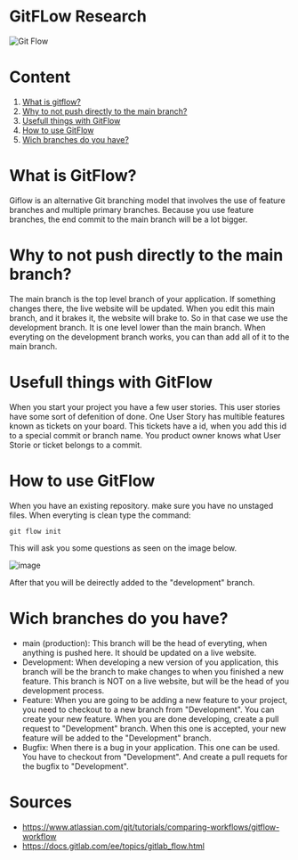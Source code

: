 # GitFLow Research
![Git Flow](https://res.cloudinary.com/practicaldev/image/fetch/s--VwKuRA_r--/c_imagga_scale,f_auto,fl_progressive,h_420,q_auto,w_1000/https://dev-to-uploads.s3.amazonaws.com/uploads/articles/427yh9kull5oycojetde.png)

# Content
1. [What is gitflow?](https://github.com/Fontys-Brett-Mulder/CardGames/edit/main/Research/GitFlow.research.md#wat-is-gitflow)
2. [Why to not push directly to the main branch?](https://github.com/Fontys-Brett-Mulder/CardGames/edit/main/Research/GitFlow.research.md#why-to-not-push-directly-to-the-main-branch)
3. [Usefull things with GitFlow](https://github.com/Fontys-Brett-Mulder/CardGames/edit/main/Research/GitFlow.research.md#usefull-things-with-gitflow)
4. [How to use GitFlow](https://github.com/Fontys-Brett-Mulder/CardGames/edit/main/Research/GitFlow.research.md#how-to-use-gitflow)
5. [Wich branches do you have?](https://github.com/Fontys-Brett-Mulder/CardGames/edit/main/Research/GitFlow.research.md#wich-branches-do-you-have)

# What is GitFlow?
Giflow is an alternative Git branching model that involves the use of feature branches and multiple primary branches. Because you use feature branches, the end commit to the main branch will be a lot bigger. 

# Why to not push directly to the main branch?
The main branch is the top level branch of your application. If something changes there, the live website will be updated. When you edit this main branch, and it brakes it, the website will brake to. So in that case we use the development branch. It is one level lower than the main branch. When everyting on the development branch works, you can than add all of it to the main branch.

# Usefull things with GitFlow
When you start your project you have a few user stories. This user stories have some sort of defenition of done. One User Story has multible features known as tickets on your board. This tickets have a id, when you add this id to a special commit or branch name. You product owner knows what User Storie or ticket belongs to a commit.

# How to use GitFlow
When you have an existing repository. make sure you have no unstaged files. When everyting is clean type the command:
```console
git flow init
```
This will ask you some questions as seen on the image below.

![image](https://user-images.githubusercontent.com/99179239/193779122-d437d9c4-0786-4ed9-a1f2-2975912c0990.png)

After that you will be deirectly added to the "development" branch. 

# Wich branches do you have?
- main (production): This branch will be the head of everyting, when anything is pushed here. It should be updated on a live website.
- Development: When developing a new version of you application, this branch will be the branch to make changes to when you finished a new feature. This branch is NOT on a live website, but will be the head of you development process.
- Feature: When you are going to be adding a new feature to your project, you need to checkout to a new branch from "Development". You can create your new feature. When you are done developing, create a pull request to "Development" branch. When this one is accepted, your new feature will be added to the "Development" branch.
- Bugfix: When there is a bug in your application. This one can be used. You have to checkout from "Development". And create a pull requets for the bugfix to "Development".

# Sources
- https://www.atlassian.com/git/tutorials/comparing-workflows/gitflow-workflow
- https://docs.gitlab.com/ee/topics/gitlab_flow.html

